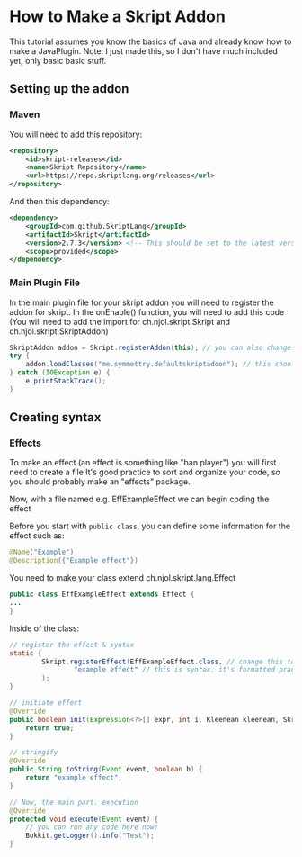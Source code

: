 # How to Make a Skript Addon
This tutorial assumes you know the basics of Java and already know how to make a JavaPlugin.
Note: I just made this, so I don't have much included yet, only basic basic stuff.

## Setting up the addon

### Maven
You will need to add this repository:
```xml
<repository>
    <id>skript-releases</id>
    <name>Skript Repository</name>
    <url>https://repo.skriptlang.org/releases</url>
</repository>
```
And then this dependency:
```xml
<dependency>
    <groupId>com.github.SkriptLang</groupId>
    <artifactId>Skript</artifactId>
    <version>2.7.3</version> <!-- This should be set to the latest version. as of making this, it is 2.7.3; see https://repo.skriptlang.org/#/releases -->
    <scope>provided</scope>
</dependency>
```

### Main Plugin File
In the main plugin file for your skript addon you will need to register the addon for skript.
In the onEnable() function, you will need to add this code
(You will need to add the import for ch.njol.skript.Skript and ch.njol.skript.SkriptAddon)
```java
SkriptAddon addon = Skript.registerAddon(this); // you can also change this to `addon = Skript.registerAddon(this);` and store the addon instance outside of the onEnable() function
try {
    addon.loadClasses("me.symmettry.defaultskriptaddon"); // this should be set to your main package directory. for me i have it at me.symmettry.defaultskriptaddon, but put it to what you have
} catch (IOException e) {
    e.printStackTrace();
}
```
## Creating syntax

### Effects
To make an effect (an effect is something like "ban player") you will first need to create a file
It's good practice to sort and organize your code, so you should probably make an "effects" package.

Now, with a file named e.g. EffExampleEffect we can begin coding the effect

Before you start with `public class`, you can define some information for the effect such as:
```java
@Name("Example")
@Description({"Example effect"})
```

You need to make your class extend ch.njol.skript.lang.Effect
```java
public class EffExampleEffect extends Effect {
...
}
```

Inside of the class:
```java
// register the effect & syntax
static {
        Skript.registerEffect(EffExampleEffect.class, // change this to your file name.class
                "example effect" // this is syntax. it's formatted practically the same way was something like SkriptHub or any docs
        );
}

// initiate effect
@Override
public boolean init(Expression<?>[] expr, int i, Kleenean kleenean, SkriptParser.ParseResult parseResult) {
    return true;
}

// stringify
@Override
public String toString(Event event, boolean b) {
    return "example effect";
}

// Now, the main part. execution
@Override
protected void execute(Event event) {
    // you can run any code here now!
    Bukkit.getLogger().info("Test");
}
```
